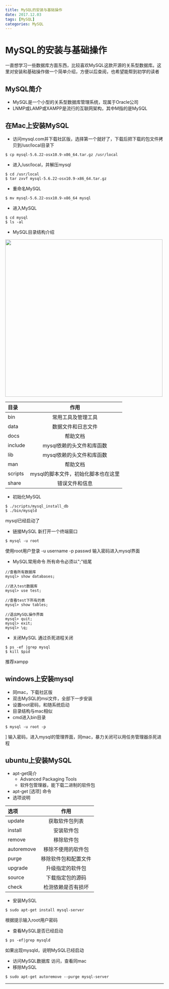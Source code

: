 ```yaml
---
title: MySQL的安装与基础操作
date: 2017.12.03
tags: [MySQL]
categories: MySQL
---
```


# MySQL的安装与基础操作
一直想学习一些数据库方面东西，比较喜欢MySQL这款开源的关系型数据库。这里对安装和基础操作做一个简单介绍，方便以后查阅，也希望能帮到初学的读者

## MySQL简介
* MySQL是一个小型的关系型数据库管理系统，现属于Oracle公司
* LNMP或LAMP或XAMPP是流行的互联网架构，其中M指的是MySQL
## 在Mac上安装MySQL
* 访问mysql.com并下载社区版，选择第一个就好了，下载后把下载的包文件拷贝到/usr/local目录下
```
$ cp mysql-5.6.22-osx10.9-x86_64.tar.gz /usr/local
```
* 进入/usr/local，并解压mysql
```
$ cd /usr/local
$ tar zxvf mysql-5.6.22-osx10.9-x86_64.tar.gz
```

* 重命名MySQL
```
$ mv mysql-5.6.22-osx10.9-x86_64 mysql
```

* 进入MySQL
```
$ cd mysql
$ ls -al
```

* MySQL目录结构介绍

<img src = "/static/img/mysql.jpg" width = 500 />

|目录|作用|
|:-|:-:|
|bin|常用工具及管理工具|
|data|数据文件和日志文件|
|docs|帮助文档|
|include|mysql依赖的头文件和库函数|
|lib|mysql依赖的头文件和库函数|
|man|帮助文档|
|scripts|mysql的脚本文件，初始化脚本也在这里|
|share|错误文件和信息|

* 初始化MySQL

```
$ ./scripts/mysql_install_db
$ ./bin/mysqld
```


mysql已经启动了
* 链接MySQL
新打开一个终端窗口
```
$ mysql -u root
```

使用root用户登录 -u username -p passwd
输入密码进入mysql界面

* MySQL常用命令
所有命令必须以";"结尾

```
//查看所有数据库
mysql> show databases;

//进入test数据库
mysql> use test;

//查看test下所有的表
mysql> show tables;

//退出MySQL操作界面
mysql> quit;
mysql> exit;
mysql> \q;
```

* 关闭MySQL
通过杀死进程关闭
```
$ ps -ef |grep mysql
$ kill $pid
```

推荐xampp

## windows上安装mysql
* 同mac，下载社区版
* 双击MySQL的msi文件，全部下一步安装
* 设置root密码，和随系统启动
* 目录结构与mac相似
* cmd进入bin目录
```
$ mysql -u root -p
```
]
输入密码，进入mysql的管理界面，同mac，暴力关闭可以用任务管理器杀死进程

## ubuntu上安装MySQL
* apt-get简介
    - Advanced Packaging Tools
    - 软件包管理器，能下载二进制的软件包
* apt-get [选项] 命令
* 选项说明

|选项|作用|
|:-|:-:|
|update|获取软件包列表|
|install|安装软件包|
|remove|移除软件包|
|autoremove|移除不使用的软件包|
|purge|移除软件包和配置文件|
|upgrade|升级指定的软件包|
|source|下载指定包的源码|
|check|检测依赖是否有损坏|

* 安装MySQL
```
$ sudo apt-get install mysql-server
```

根据提示输入root用户密码

* 查看MySQL是否已经启动
```
$ ps -ef|grep mysqld
```

如果出现mysqld，说明MySQL已经启动
* 访问MySQL数据库
访问，查看同mac
* 移除MySQL
```
$ sudo apt-get autoremove --purge mysql-server
```









- - -
